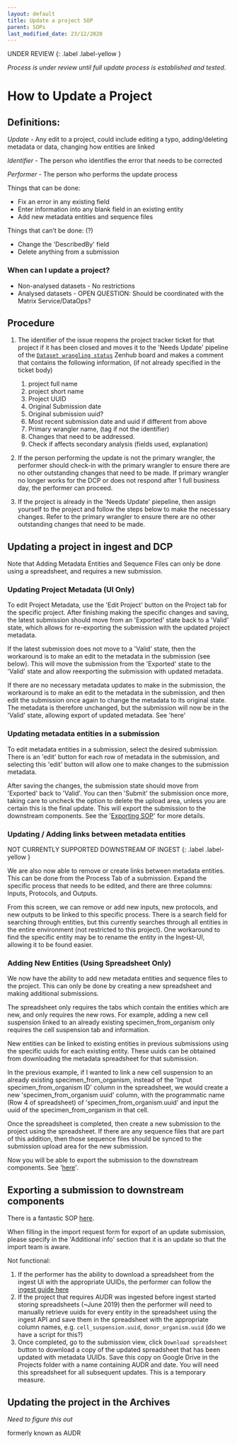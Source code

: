 ```yaml
---
layout: default
title: Update a project SOP
parent: SOPs
last_modified_date: 23/12/2020
---
```


UNDER REVIEW 
{: .label .label-yellow }

*Process is under review until full update process is established and tested.*

# How to Update a Project

## Definitions:

*Update* - Any edit to a project, could include editing a typo, adding/deleting metadata or data, changing how entities are linked

*Identifier* - The person who identifies the error that needs to be corrected

*Performer* -  The person who performs the update process

Things that can be done: 
* Fix an error in any existing field 
* Enter information into any blank field in an existing entity
* Add new metadata entities and sequence files 

Things that can’t be done: (?)
* Change the 'DescribedBy' field
* Delete anything from a submission

### When can I update a project?

* Non-analysed datasets - No restrictions
* Analysed datasets - OPEN QUESTION: Should be coordinated with the Matrix Service/DataOps?

## Procedure
1. The identifier of the issue reopens the project tracker ticket for that project if it has been closed and moves it to the 'Needs Update' pipeline of the [`Dataset wrangling status`](https://github.com/ebi-ait/hca-ebi-wrangler-central#workspaces/dataset-wrangling-status-5f994cb88e0805001759d2e9/board?repos=261790554) Zenhub board and makes a comment that contains the following information, (if not already specified in the ticket body)
    1. project full name
    1. project short name 
    1. Project UUID
    1. Original Submission date
    1. Original submission uuid?
    1. Most recent submission date and uuid if different from above
    1. Primary wrangler name, (tag if not the identifier)
    1. Changes that need to be addressed. 
    1. Check if affects secondary analysis (fields used, explanation)

1. If the person performing the update is not the primary wrangler, the performer should check-in with the primary wrangler to ensure there are no other outstanding changes that need to be made. If primary wrangler no longer works for the DCP or does not respond after 1 full business day, the performer can proceed.

1. If the project is already in the 'Needs Update' piepeline, then assign yourself to the project and follow the steps below to make the necessary changes. Refer to the primary wrangler to ensure there are no other outstanding changes that need to be made.

## Updating a project in ingest and DCP
Note that Adding Metadata Entities and Sequence Files can only be done using a spreadsheet, and requires a new submission. 

### Updating Project Metadata (UI Only) 
To edit Project Metadata, use the 'Edit Project' button on the Project tab for the specific project. After finishing making the specific changes and saving, the latest submission should move from an 'Exported' state back to a 'Valid' state, which allows for re-exporting the submission with the updated project metadata. 

If the latest submission does not move to a 'Valid' state, then the workaround is to make an edit to the metadata in the submission (see below). This will move the submission from the 'Exported' state to the 'Valid' state and allow reexporting the submission with updated metadata. 

If there are no necessary metadata updates to make in the submission, the workaround is to make an edit to the metadata in the submission, and then edit the submission once again to change the metadata to its original state. The metadata is therefore unchanged, but the submission will now be in the 'Valid' state, allowing export of updated metadata. See 'here'

### Updating metadata entities in a submission
To edit metadata entities in a submission, select the desired submission. There is an 'edit' button for each row of metadata in the submission, and selecting this 'edit' button will allow one to make changes to the submission metadata. 

After saving the changes, the submission state should move from 'Exported' back to 'Valid'. You can then 'Submit' the submission once more, taking care to uncheck the option to delete the upload area, unless you are certain this is the final update. This will export the submission to the downstream components. See the '[Exporting SOP](https://ebi-ait.github.io/hca-ebi-wrangler-central/SOPs/Exporting_SOP.html)' for more details. 

### Updating / Adding links between metadata entities

NOT CURRENTLY SUPPORTED DOWNSTREAM OF INGEST
{: .label .label-yellow }

We are also now able to remove or create links between metadata entities. This can be done from the Process Tab of a submission. Expand the specific process that needs to be edited, and there are three columns: Inputs, Protocols, and Outputs. 

From this screen, we can remove or add new inputs, new protocols, and new outputs to be linked to this specific process. There is a search field for searching through entities, but this currently searches through all entities in the entire environment (not restricted to this project). One workaround to find the specific entity may be to rename the entity in the Ingest-UI, allowing it to be found easier. 

### Adding New Entities (Using Spreadsheet Only) 
We now have the ability to add new metadata entities and sequence files to the project. This can only be done by creating a new spreadsheet and making additional submissions. 

The spreadsheet only requires the tabs which contain the entities which are new, and only requires the new rows. For example, adding a new cell suspension linked to an already existing specimen_from_organism only requires the cell suspension tab and information. 

New entities can be linked to existing entities in previous submissions using the specific uuids for each existing entity. These uuids can be obtained from downloading the metadata spreadsheet for that submission. 

In the previous example, if I wanted to link a new cell suspension to an already existing specimen_from_organism, instead of the 'Input specimen_from_organism ID' column in the spreadsheet, we would create a new 'specimen_from_organism uuid' column, with the programmatic name (Row 4 of spreadsheet) of 'specimen_from_organism.uuid' and input the uuid of the specimen_from_organism in that cell. 

Once the spreadsheet is completed, then create a new submission to the project using the spreadsheet. If there are any sequence files that are part of this addition, then those sequence files should be synced to the submission upload area for the new submission. 

Now you will be able to export the submission to the downstream components. See '[here](https://ebi-ait.github.io/hca-ebi-wrangler-central/SOPs/Exporting_SOP.html)'. 

## Exporting a submission to downstream components
There is a fantastic SOP [here](https://ebi-ait.github.io/hca-ebi-wrangler-central/SOPs/dataset_wrangling_SOP.html#exporting-the-submission-to-dcp). 

When filling in the import request form for export of an update submission, please specify in the 'Additional info' section that it is an update so that the import team is aware.

Not functional: 
1. If the performer has the ability to download a spreadsheet from the ingest UI with the appropriate UUIDs, the performer can follow the [ingest guide here](https://github.com/HumanCellAtlas/ingest-central/wiki/Updating-Metadata-through-Spreadsheets)
1. If the project that requires AUDR was ingested before ingest started storing spreadsheets (~June 2019) then the performer will need to manually retrieve uuids for every entity in the spreadsheet using the ingest API and save them in the spreadsheet with the appropriate column names, e.g. `cell_suspension.uuid`, `donor_organism.uuid` (do we have a script for this?)
1. Once completed, go to the submission view, click  `Download spreadsheet` button to download a copy of the updated spreadsheet that has been updated with metadata UUIDs. Save this copy on Google Drive in the Projects folder with a name containing AUDR and date. You will need this spreadsheet for all subsequent updates. This is a temporary measure.



## Updating the project in the Archives

*Need to figure this out*

formerly known as AUDR
